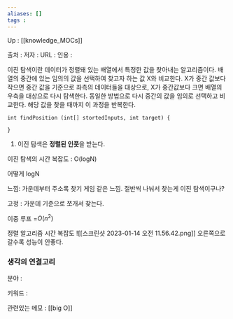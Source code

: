 ```yaml
---
aliases: []
tags : 
---
```

Up : [[knowledge_MOCs]]

출처 :
저자 :
URL : 
인용 : 

이진 탐색이란 데이터가 정렬돼 있는 배열에서 특정한 값을 찾아내는 알고리즘이다. 배열의 중간에 있는 임의의 값을 선택하여 찾고자 하는 값 X와 비교한다. X가 중간 값보다 작으면 중간 값을 기준으로 좌측의 데이터들을 대상으로, X가 중간값보다 크면 배열의 우측을 대상으로 다시 탐색한다. 동일한 방법으로 다시 중간의 값을 임의로 선택하고 비교한다. 해당 값을 찾을 때까지 이 과정을 반복한다.


```
int findPosition (int[] stortedInputs, int target) {

}
```

1. 이진 탐색은 **정렬된 인풋**을 받는다. 

이진 탐색의 시간 복잡도 : O(logN)

어떻게 logN

느낌: 가운데부터 주소록 찾기 게임 같은 느낌. 절반씩 나눠서 찾는게 이진 탐색이구나? 

고정 : 가운데 기준으로 쪼개서 찾는다. 

이중 루프  =$O(n^2)$

정렬 알고리즘 시간 복잡도 
![[스크린샷 2023-01-14 오전 11.56.42.png]]
오른쪽으로 갈수록 성능이 안좋다.








### 생각의 연결고리
분야 :

키워드 :

관련있는 메모 : [[big O]]

